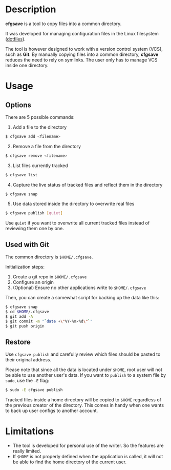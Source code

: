 # Description

**cfgsave** is a tool to copy files into a common directory.

It was developed for managing configuration files in the Linux filesystem ([dotfiles](https://wiki.archlinux.org/title/Dotfiles)).

The tool is however designed to work with a version control system (VCS), such as **Git**. By manually copying files into a common directory, **cfgsave** reduces the need to rely on symlinks. The user only has to manage VCS inside one directory.

# Usage

## Options
There are 5 possible commands:
1. Add a file to the directory
```sh
$ cfgsave add <filename>
```
2. Remove a file from the directory
```sh
$ cfgsave remove <filename>
```
3. List files currently tracked
```sh
$ cfgsave list
```
4. Capture the live status of tracked files and reflect them in the directory
```sh
$ cfgsave snap
```
5. Use data stored inside the directory to overwrite real files
```sh
$ cfgsave publish [quiet]
```
Use `quiet` if you want to overwrite all current tracked files instead of reviewing them one by one.

## Used with Git

The common directory is `$HOME/.cfgsave`.

Initialization steps:
1. Create a git repo in `$HOME/.cfgsave`
1. Configure an origin
1. (Optional) Ensure no other applications write to `$HOME/.cfgsave`

Then, you can create a somewhat script for backing up the data like this:

```sh
$ cfgsave snap
$ cd $HOME/.cfgsave
$ git add -A
$ git commit -m "`date +\"%Y-%m-%d\"`"
$ git push origin
```

## Restore

Use `cfgsave publish` and carefully review which files should be pasted to their original address.

Please note that since all the data is located under `$HOME`, root user will not be able to use another user's data. If you want to `publish` to a system file by `sudo`, use the `-E` flag:

```sh
$ sudo -E cfgsave publish
```

Tracked files inside a home directory will be copied to `$HOME` regardless of the previous creator of the directory. This comes in handy when one wants to back up user configs to another account.

# Limitations

* The tool is developed for personal use of the writer. So the features are really limited.
* If `$HOME` is not properly defined when the application is called, it will not be able to find the home directory of the current user.
